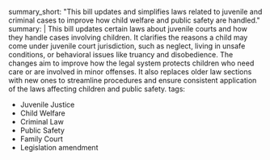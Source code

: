 summary_short: "This bill updates and simplifies laws related to juvenile and criminal cases to improve how child welfare and public safety are handled."
summary: |
  This bill updates certain laws about juvenile courts and how they handle cases involving children. It clarifies the reasons a child may come under juvenile court jurisdiction, such as neglect, living in unsafe conditions, or behavioral issues like truancy and disobedience. The changes aim to improve how the legal system protects children who need care or are involved in minor offenses. It also replaces older law sections with new ones to streamline procedures and ensure consistent application of the laws affecting children and public safety.
tags:
  - Juvenile Justice
  - Child Welfare
  - Criminal Law
  - Public Safety
  - Family Court
  - Legislation amendment
